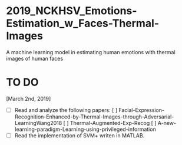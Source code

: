 # 2019_NCKHSV_Emotions-Estimation_w_Faces-Thermal-Images
A machine learning model in estimating human emotions with thermal images of human faces

# TO DO
[March 2nd, 2019]
- [ ] Read and analyze the following papers:
	[ ] Facial-Expression-Recognition-Enhanced-by-Thermal-Images-through-Adversarial-LearningWang2018
	[ ] Thermal-Augmented-Exp-Recog
	[ ] A-new-learning-paradigm-Learning-using-privileged-information
- [ ] Read the implementation of SVM+ writen in MATLAB.
